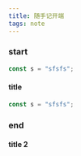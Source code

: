 ```yaml
---
title: 随手记开端
tags: note
---
```


### start

```js
const s = "sfsfs";
```

#### title

```js
const s = "sfsfs";
```

### end

#### title 2
